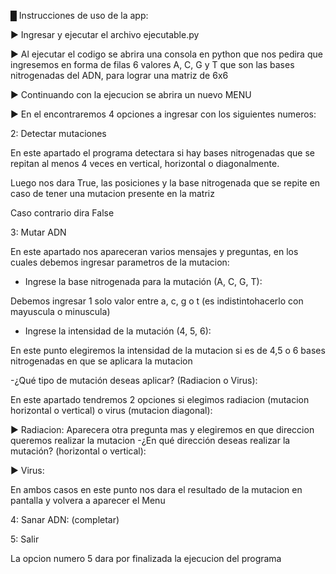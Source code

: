 █ Instrucciones de uso de la app:

► Ingresar y ejecutar el archivo ejecutable.py

► Al ejecutar el codigo se abrira una consola en python que nos pedira que ingresemos en forma de filas 6 valores A, C, G y T que son las bases nitrogenadas del ADN, para lograr una matriz de 6x6

► Continuando con la ejecucion se abrira un nuevo MENU

► En el encontraremos 4 opciones a ingresar con los siguientes numeros:

2: Detectar mutaciones

 En este apartado el programa detectara si hay bases nitrogenadas que se repitan al menos 4 veces en vertical, horizontal o diagonalmente.

 Luego nos dara True, las posiciones y la base nitrogenada que se repite en caso de tener una mutacion presente en la matriz

 Caso contrario dira False

3: Mutar ADN

En este apartado nos apareceran varios mensajes y preguntas, en los cuales debemos ingresar parametros de la mutacion:

 - Ingrese la base nitrogenada para la mutación (A, C, G, T):

Debemos ingresar 1 solo valor entre a, c, g o t (es indistintohacerlo con mayuscula o minuscula)


 - Ingrese la intensidad de la mutación (4, 5, 6):

 En este punto elegiremos la intensidad de la mutacion si es de 4,5 o 6 bases nitrogenadas en que se aplicara la mutacion


 -¿Qué tipo de mutación deseas aplicar? (Radiacion o Virus):

 En este apartado tendremos 2 opciones si elegimos radiacion (mutacion horizontal o vertical) o virus (mutacion diagonal):

 ► Radiacion: 
    Aparecera otra pregunta mas y elegiremos en que direccion queremos realizar la mutacion
 -¿En qué dirección deseas realizar la mutación? (horizontal o vertical): 

 ► Virus:

 En ambos casos en este punto nos dara el resultado de la mutacion en pantalla y volvera a aparecer el Menu



4: Sanar ADN:  (completar)


5: Salir

La opcion numero 5 dara por finalizada la ejecucion del programa




